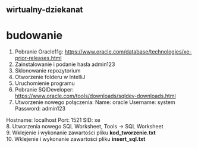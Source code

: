 ## wirtualny-dziekanat

# budowanie
1. Pobranie Oracle11g: https://www.oracle.com/database/technologies/xe-prior-releases.html
2. Zainstalowanie i podanie hasła admin123
3. Sklonowanie repozytorium
4. Otworzenie folderu w IntelliJ
5. Uruchomienie programu
6. Pobranie SQlDeveloper: https://www.oracle.com/tools/downloads/sqldev-downloads.html
7. Utworzenie nowego połączenia:
  Name: oracle
  Username: system
  Password: admin123
  
  Hostname: localhost
  Port: 1521
  SID: xe  
8. Utworzenia nowego SQL Worksheet, Tools -> SQL Worksheet  
9. Wklejenie i wykonanie zawartości pliku **kod_tworzenie.txt**  
10. Wklejenie i wykonanie zawartości pliku **insert_sql.txt**  
